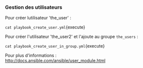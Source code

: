 ### Gestion des utilisateurs

Pour créer lutilisateur 'the_user' :

`cat playbook_create_user.yml`{execute}

Pour créer l'utilisateur 'the_user2' et l'ajoute au groupe `the_users` :

`cat playbook_create_user_in_group.yml`{execute}

Pour plus d'informations : http://docs.ansible.com/ansible/user_module.html
